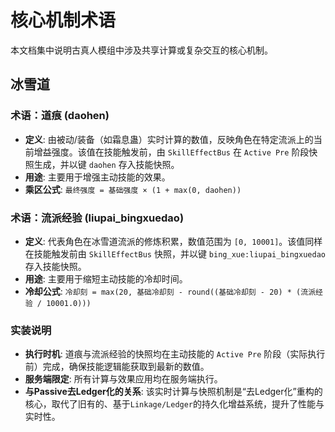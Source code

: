 # 核心机制术语

本文档集中说明古真人模组中涉及共享计算或复杂交互的核心机制。

## 冰雪道

### 术语：道痕 (daohen)

- **定义**: 由被动/装备（如霜息蛊）实时计算的数值，反映角色在特定流派上的当前增益强度。该值在技能触发前，由 `SkillEffectBus` 在 `Active Pre` 阶段快照生成，并以键 `daohen` 存入技能快照。
- **用途**: 主要用于增强主动技能的效果。
- **乘区公式**: `最终强度 = 基础强度 × (1 + max(0, daohen))`

### 术语：流派经验 (liupai_bingxuedao)

- **定义**: 代表角色在冰雪道流派的修炼积累，数值范围为 `[0, 10001]`。该值同样在技能触发前由 `SkillEffectBus` 快照，并以键 `bing_xue:liupai_bingxuedao` 存入技能快照。
- **用途**: 主要用于缩短主动技能的冷却时间。
- **冷却公式**: `冷却刻 = max(20, 基础冷却刻 - round((基础冷却刻 - 20) * (流派经验 / 10001.0)))`

### 实装说明

- **执行时机**: 道痕与流派经验的快照均在主动技能的 `Active Pre` 阶段（实际执行前）完成，确保技能逻辑能获取到最新的数值。
- **服务端限定**: 所有计算与效果应用均在服务端执行。
- **与Passive去Ledger化的关系**: 该实时计算与快照机制是“去Ledger化”重构的核心，取代了旧有的、基于`Linkage/Ledger`的持久化增益系统，提升了性能与实时性。
